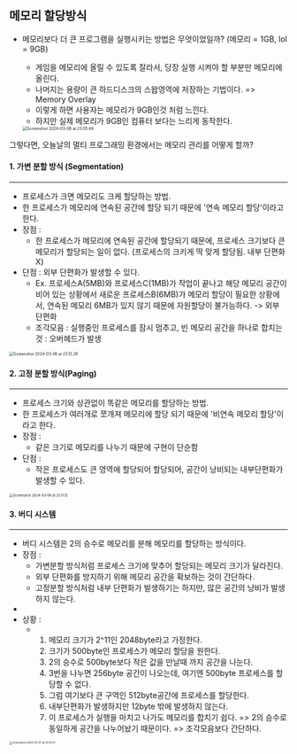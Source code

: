 ## 메모리 할당방식

- 메모리보다 더 큰 프로그램을 실행시키는 방법은 무엇이었일까? (메모리 = 1GB, lol = 9GB)

  - 게임을 메모리에 올릴 수 있도록 잘라서, 당장 실행 시켜야 할 부분만 메모리에 올린다.
  - 나머지는 용량이 큰 하드디스크의 스왑영역에 저장하는 기법이다. => Memory Overlay
  - 이렇게 하면 사용자는 메모리가 9GB인것 처럼 느낀다.
  - 하지만 실제 메모리가 9GB인 컴퓨터 보다는 느리게 동작한다.

  

  <img src="./capture/Screenshot 2024-03-06 at 23.05.44.png" alt="Screenshot 2024-03-06 at 23.05.44" style="zoom: 50%;" />

 그렇다면, 오늘날의 멀티 프로그래밍 환경에서는 메모리 관리를 어떻게 할까?



#### 1. 가변 분할 방식 (Segmentation)

---

- 프로세스가 크면 메모리도 크케 할당하는 방법.
- 한 프로세스가 메모리에 연속된 공간에 할당 되기 때문에 '연속 메모리 할당'이라고 한다.
- 장점 : 
  - 한 프로세스가 메모리에 연속된 공간에 할당되기 때문에, 프로세스 크기보다 큰 메모리가 할당되는 일이 없다. (프로세스의 크키게 딱 맞게 할당됨. 내부 단편화 X)
- 단점 : 외부 단편화가 발생할 수 있다.
  - Ex. 프로세스A(5MB)와 프로세스C(1MB)가 작업이 끝나고 해당 메모리 공간이 비어 있는 상황에서 새로운 프로세스B(6MB)가 메모리 할당이 필요한 상황에서, 연속된 메모리 6MB가 있지 않기 때문에 자원할당이 불가능하다. -> 외부 단편화
  - 조각모음 : 실행중인 프로세스를 잠시 멈추고, 빈 메모리 공간을 하나로 합치는 것 : 오버헤드가 발생



<img src="./capture/Screenshot 2024-03-06 at 23.12.29.png" alt="Screenshot 2024-03-06 at 23.12.29" style="zoom:49%;" />



#### 2. 고정 분할 방식(Paging)

---

- 프로세스 크기와 상관없이 똑같은 메모리를 할당하는 방법.
- 한 프로세스가 여러개로 쪼개져 메모리에 할당 되기 때문에 '비연속 메모리 할당'이라고 한다.
- 장점 :
  - 같은 크기로 메모리를 나누기 때문에 구현이 단순함
- 단점 :
  - 작은 프로세스도 큰 영역에 할당되어 할당되어, 공간이 낭비되는 내부단편화가 발생할 수 있다.



<img src="./capture/Screenshot 2024-03-06 at 23.11.12.png" alt="Screenshot 2024-03-06 at 23.11.12" style="zoom: 43%;" />



 #### 3. 버디 시스템

---

- 버디 시스템은 2의 승수로 메모리를 분해 메모리를 할당하는 방식이다.
- 장점 : 
  - 가변분할 방식처럼 프로세스 크기에 맞추어 할당되는 메모리 크기가 달라진다.
  - 외부 단편화를 방지하기 위해 메모리 공간을 확보하는 것이 간단하다.
  - 고정분할 방식처럼 내부 단편화가 발생하기는 하지만, 많은 공간의 낭비가 발생하지 않는다.
- 
- 상황 : 
  - 1. 메모리 크기가 2^11인 2048byte라고 가정한다.
    2. 크기가 500byte인 프로세스가 메모리 할당을 원한다.
    3. 2의 승수로 500byte보다 작은 값을 만날때 까지 공간을 나눈다.
    4. 3번을 나누면 256byte 공간이 나오는데, 여기엔 500byte 프로세스를 할당할 수 없다.
    5. 그럼 여기보다 큰 구역인 512byte공간에 프로세스를 할당한다.
    6. 내부단편화가 발생하지만 12byte 밖에 발생하지 않는다.
    7. 이 프로세스가 실행을 마치고 나가도 메모리를 합치기 쉽다. => 2의 승수로 동일하게 공간을 나누어놨기 때문이다. => 조각모음보다 간단하다.



<img src="./capture/Screenshot 2024-03-07 at 23.03.13.png" alt="Screenshot 2024-03-07 at 23.03.13" style="zoom: 33%;" />

